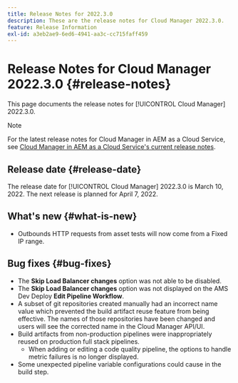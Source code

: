```yaml
---
title: Release Notes for 2022.3.0
description: These are the release notes for Cloud Manager 2022.3.0.
feature: Release Information
exl-id: a3eb2ae9-6ed6-4941-aa3c-cc715faff459
---
```

# Release Notes for Cloud Manager 2022.3.0 {#release-notes}

This page documents the release notes for [!UICONTROL Cloud Manager] 2022.3.0.

>[!NOTE]
>
>For the latest release notes for Cloud Manager in AEM as a Cloud Service, see [Cloud Manager in AEM as a Cloud Service's current release notes](https://experienceleague.adobe.com/docs/experience-manager-cloud-service/content/implementing/using-cloud-manager/release-notes-cloud-manager/release-notes-cm-current.html).

## Release date {#release-date}

The release date for [!UICONTROL Cloud Manager] 2022.3.0 is March 10, 2022. The next release is planned for April 7, 2022.

## What's new {#what-is-new}

* Outbounds HTTP requests from asset tests will now come from a Fixed IP range.


## Bug fixes {#bug-fixes}

* The **Skip Load Balancer changes** option was not able to be disabled.
* The **Skip Load Balancer changes** option was not displayed on the AMS Dev Deploy **Edit Pipeline Workflow**. 
* A subset of git repositories created manually had an incorrect name value which prevented the build artifact reuse feature from being effective. The names of those repositories have been changed and users will see the corrected name in the Cloud Manager API/UI.
* Build artifacts from non-production pipelines were inappropriately reused on production full stack pipelines.
    * When adding or editing a code quality pipeline, the options to handle metric failures is no longer displayed.
* Some unexpected pipeline variable configurations could cause in the build step.
